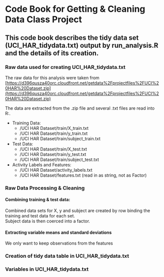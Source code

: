 # Code Book for Getting & Cleaning Data Class Project

## This code book describes the tidy data set (UCI_HAR_tidydata.txt) output by run_analysis.R and the details of its creation.

### Raw data used for creating UCI_HAR_tidydata.txt
The raw data for this analysis were taken from [https://d396qusza40orc.cloudfront.net/getdata%2Fprojectfiles%2FUCI%20HAR%20Dataset.zip](https://d396qusza40orc.cloudfront.net/getdata%2Fprojectfiles%2FUCI%20HAR%20Dataset.zip)  

The data are extracted from the .zip file and several .txt files are read into R:.
* Training Data: 
  + /UCI HAR Dataset/train/X_train.txt
  + /UCI HAR Dataset/train/y_train.txt
  + /UCI HAR Dataset/train/subject_train.txt
* Test Data:
  + /UCI HAR Dataset/train/X_test.txt
  + /UCI HAR Dataset/train/y_test.txt
  + /UCI HAR Dataset/train/subject_test.txt
* Activity Labels and Features:
  + /UCI HAR Dataset/activity_labels.txt
  + /UCI HAR Dataset/features.txt  (read in as string, not as Factor)

### Raw Data Processing & Cleaning
#### Combining training & test data:
Combined data sets for X, y and subject are created by row binding the training and test data for each set.  
Subject data is then coerced into a factor.  
#### Extracting variable means and standard deviations
We only want to keep observations from the features




### Creation of tidy data table in UCI_HAR_tidydata.txt


### Variables in UCI_HAR_tidydata.txt
